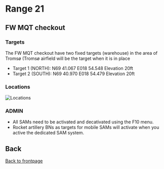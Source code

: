 # Range 21

## FW MQT checkout
### Targets
The FW MQT checkout have two fixed targets (warehouse) in the area of Tromsø (Tromsø airfield will be the target when it is in place
* Target 1 (NORTH): N69 41.067 E018 54.548 Elevation 20ft
* Target 2 (SOUTH): N69 40.970 E018 54.479 Elevation 20ft



### Locations
![Locations](/TRMA-Brief/GRAPHICS/Range24_map.PNG)


### ADMIN
- All SAMs need to be activated and decativated using the F10 menu.
- Rocket artillery BNs as targets for mobile SAMs will activate when you active the dedicated SAM system.





## Back
[Back to frontpage](https://132nd-vwing.github.io/TRMA-Brief/)
